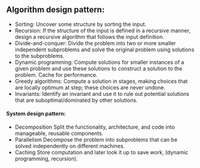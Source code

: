 ## Algorithm design pattern:

- Sorting: Uncover some structure by sorting the input.
- Recursion: If the structure of the input is defined in a recursive manner, design a recursive algorithm that 
follows the input definition.
- Divide-and-conquer: Divide the problem into two or more smaller independent subproblems and solve the original problem using solutions to the subproblems.
- Dynamic programming: Compute solutions for smaller instances of a given problem and use these solutions to construct a solution to the problem. Cache for performance.
- Greedy algorithms: Compute a solution in stages, making choices that are locally optimum at step; these choices are never undone.
- Invariants: Identify an invariant and use it to rule out potential solutions that are suboptimal/dominated by other solutions.

#### System design pattern:
- Decomposition Split the functionality, architecture, and code into manageable, reusable components.
- Parallelism Decompose the problem into subproblems that can be solved independently on different machines.
- Caching Store computation and later look it up to save work, (dynamic programming, recursion).